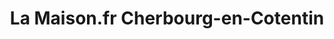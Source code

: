 ---
title: "La Maison.fr Cherbourg-en-Cotentin"
url: /cherbourg-en-cotentin/la-maison-fr-cherbourg-en-cotentin/
shop: Baumarkt
---